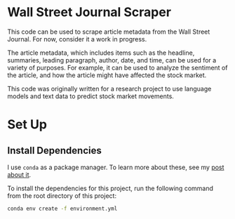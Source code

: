 # Wall Street Journal Scraper

This code can be used to scrape article metadata from the Wall Street Journal. For now, consider it a work in progress. 

The article metadata, which includes items such as the headline, summaries, leading paragraph, author, date, and time, can be used for a variety of purposes. For example, it can be used to analyze the sentiment of the article, and how the article might have affected the stock market.

This code was originally written for a research project to use language models and text data to predict stock market movements.

# Set Up

## Install Dependencies
I use `conda` as a package manager. To learn more about these, see my [post about it](https://jwalk.io/projects/how-to-run-my-code).

To install the dependencies for this project, run the following command from the root directory of this project:

```bash
conda env create -f environment.yml
```